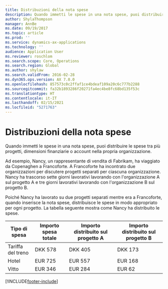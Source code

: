 ```yaml
---
title: Distribuzioni della nota spese
description: Quando immetti le spese in una nota spese, puoi distribuire le spese tra più progetti, persone giuridiche o account nella propria organizzazione.
author: ShylaThompson
manager: AnnBe
ms.date: 09/19/2017
ms.topic: article
ms.prod: ''
ms.service: dynamics-ax-applications
ms.technology: ''
audience: Application User
ms.reviewer: roschlom
ms.search.scope: Core, Operations
ms.search.region: Global
ms.author: shylaw
ms.search.validFrom: 2016-02-28
ms.dyn365.ops.version: AX 7.0.0
ms.openlocfilehash: 857573c0c2ffaf1ce4bdeaf109a20c6c777b2288
ms.sourcegitcommit: fa32b1893286f20271fa4ec4be8fc68bd135f53c
ms.translationtype: HT
ms.contentlocale: it-IT
ms.lasthandoff: 02/15/2021
ms.locfileid: "5271763"
---
```

# <a name="expense-report-distributions"></a>Distribuzioni della nota spese

Quando immetti le spese in una nota spese, puoi distribuire le spese tra più progetti, dimensioni finanziarie o account nella propria organizzazione.

Ad esempio, Nancy, un rappresentante di vendita di Fabrikam, ha viaggiato da Copenaghen a Francoforte. A Francoforte ha incontrato due organizzazioni per discutere progetti separati per ciascuna organizzazione. Nancy ha trascorso sette giorni lavorativi lavorando con l'organizzazione A sul progetto A e tre giorni lavorativi lavorando con l'organizzazione B sul progetto B.

Poiché Nancy ha lavorato su due progetti separati mentre era a Francoforte, quando inserisce la nota spese, distribuisce le spese in modo appropriato per ogni progetto. La tabella seguente mostra come Nancy ha distribuito le spese.


| Tipo di spesa | Importo spesa totale|Importo distribuito sul progetto A| Importo distribuito sul progetto B |
|--------------|---------------------|-------------------------------|---------------------------------|
|Tariffa del treno   |DKK 578              |DKK 405                        |DKK 173                          |
|Hotel         |EUR 725              |EUR 557                        |EUR 168                          |
|Vitto         |EUR 346              |EUR 284                        |EUR 62                           |



[!INCLUDE[footer-include](../includes/footer-banner.md)]